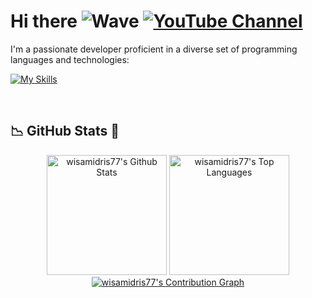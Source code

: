 # Hi there ![Wave](https://img.shields.io/badge/👋-wave-blue) [![YouTube Channel](https://img.shields.io/badge/YouTube%20Channel-FF0000?style=flat&logo=youtube&logoColor=white)](https://youtube.com/@wisamidris)


I'm a passionate developer proficient in a diverse set of programming languages and technologies:

</div>
<div >
  <p>
    <a href="https://skillicons.dev">
      <img src="https://skillicons.dev/icons?i=cs,python,js,ts,go,rust,kotlin,html,css,bootstrap,flask,react,vue,svelte,unity,unreal,godot,docker,kubernetes,ubuntu,aws,azure,githubactions&perline=7" alt="My Skills"/> 
    </a>
  </p>
</div>
<br>


<h2> 📉 GitHub Stats 🌟 </h2>
<div> 
<p align = "center">
  <a href="https://github.com/wisamidris77"><img alt="wisamidris77's Github Stats" src="https://github-readme-stats.vercel.app/api/?username=wisamidris77&show_icons=true&include_all_commits=true&count_private=true&theme=material-palenight&hide_border=true&bg_color=1F222E&title_color=F85D7F&icon_color=F8D866&line_height=28&rank_icon=github" height="192px"/></a>
  <a href="https://github.com/wisamidris77"><img alt="wisamidris77's Top Languages" src="https://github-readme-stats.vercel.app/api/top-langs/?username=wisamidris77&langs_count=20&layout=compact&theme=material-palenight&hide_border=true&bg_color=1F222E&title_color=F85D7F&icon_color=F8D866" height="192px"/></a>
  <a href="https://github.com/wisamidris77"><img alt="wisamidris77's Contribution Graph" src="https://github-readme-activity-graph.vercel.app/graph?username=wisamidris77&theme=dracula&bg_color=1F222E&title_color=F85D7F&point=F8D866&line=F85D7F&color=a6accd&hide_border=true&radius=4.5" /></a>
</p>
</div>
<br>

